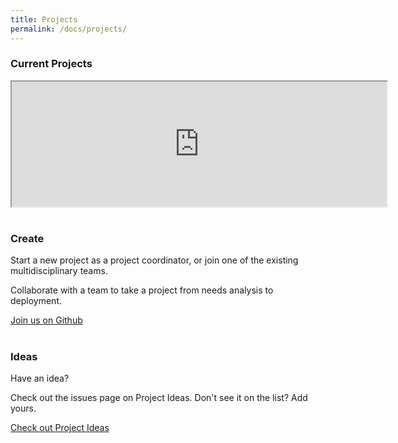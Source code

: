 ```yaml
---
title: Projects
permalink: /docs/projects/
---
```


<div class="row">
  <div class="col-sm-12">
    <h3 class="text-center">Current Projects</h3>
    <div class="iframe-container"><iframe width="600" height="200" src="https://docs.google.com/document/d/e/2PACX-1vRxyQGbgNroYwpQVPIPYV-EhGFAJMMWa__pqx2Ou6CqbJ9VEaWZWnYHQUqLWrg_pe0pprvs2Y_ajPm_/pub?embedded=true"></iframe>
  </div>
  <div class="col-sm-6">
    <h1 class="text-center"><i class="fa fa-code-fork" aria-hidden="true"></i></h1>
    <h3 class="text-center">Create</h3>
    <p>
    Start a new project as a project coordinator, or join one of the existing multidisciplinary teams. </p>
    <p>
    Collaborate with a team to take a project from needs analysis to deployment.</p>
    <p><a class="btn btn-primary btn-lg" href="https://github.com/codeforsanjose" role="button">Join us on Github</a></p>
  </div>  
  <div class="col-sm-6">
    <h1 class="text-center"><i class="fa fa-lightbulb-o" aria-hidden="true"></i></h1>
    <h3 class="text-center">Ideas</h3>
    <p>
      Have an idea? 
    </p>
    <p>
      Check out the issues page on Project Ideas. Don't see it on the list? Add yours.</p>
    <p><a class="btn btn-primary btn-lg" href="https://github.com/codeforsanjose/Project-Ideas/issues" role="button">Check out Project Ideas</a></p>
  </div>  
</div> 
